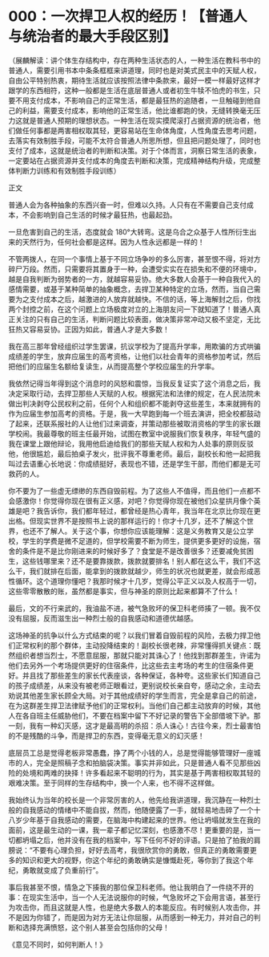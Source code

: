 # 000：一次捍卫人权的经历！【普通人与统治者的最大手段区别】

（展麟解读：讲个体生存结构中，存在两种生活状态的人，一种生活在教科书中的普通人，需要引用书本中条条框框来讲道理，同时也是对美式民主中的天赋人权，自由公平特别热衷，期待生活就应该按照法律中条款来，最好一模一样最好这样才跟学的东西相符，这种一般都是生活在底层普通人或者初生牛犊不怕虎的书生，只要不用支付成本，不影响自己的正常生活，都是最狂热的追随者，一旦触碰到他自己的利益，需要支付成本，影响他的正常生活，他比谁都跑的快，无缝转换毫无压力这就是普通人预期的理想状态。一种生活在现实摸爬滚打占据资源的统治者，他们做任何事都是两害相权取其轻，更容易站在生命体角度，人性角度去思考问题，去落实有效制胜手段，可能不太符合普通人所思所想，但且把问题处理了，同时也支付了成本，这就是统治者的判断和决策。对于个体而言，洞察日常生活的表象，一定要站在占据资源并支付成本的角度去判断和决策，完成精神结构升级，完成整体判断力训练和有效制胜手段训练）

正文

普通人会为各种抽象的东西兴奋一时，但难以久持。人只有在不需要自己支付成本，不会影响到自己生活的时候才最狂热，也最起劲。

一旦危害到自己的生活，态度就会 180°大转弯。这是乌合之众基于人性所衍生出来的天然行为，任何社会都是这样。因为人性永远都是一样的！

不管两拨人，在同一个事情上基于不同立场争吵的多么厉害，甚至恨不得，将对方碎尸万段。然而，只需要将其置身于一种，会遭受实实在在损失和不便的环境中，越是自我判断为弱势者的一方，就越容易妥协。绝大多数人会基于一种自我代入的感情需要，或基于某种简单的抽象概念，去捍卫某种特定的立场，然而，当自己需要为之支付成本之后，越激进的人放弃就越快。不信的话，等上海解封之后，你找两个封控之前，在这个问题上立场极度对立的上海朋友问一下就知道了！普通人真正关注的只有自己的生活，判断问题比较表面，做决策非常冲动又极不坚定，无比狂热又容易妥协。正因为如此，普通人才是大多数！

我在高三那年曾经组织过学生罢课，抗议学校为了提高升学率，用欺骗的方式哄骗成绩差的学生，放弃应届生的高考资格，让他们以社会青年的资格参加考试，然后把他们的应届生名额给复读生，从而提高整个学校应届生的升学率。

我依然记得当年得到这个消息时的风怒和震惊，当我反复证实了这个消息之后，我决定采取行动，去捍卫那些人天赋的人权。根据宪法和法律的规定，在人民法院未做出判决剥夺公民权利之前，任何个人和组织都不能剥夺这些差生，本来就拥有的作为应届生参加高考的资格。于是，我一大早跑到每一个班去演讲，把全校都鼓动了起来，还联系报社的人让他们过来调查，并策动那些被取消资格的学生的家长跟学校闹。我最尊敬的班主任最开始，试图在教室中说服我们恢复秩序，年轻气盛的我在课堂上跟他辩论，我用他启迪给我们的那些天赋人权和为人处事的原则反驳他，他很尴尬，最后拍桌子发火，批评我不尊重老师。最后，副校长和他一起把我叫过去语重心长地说：你成绩挺好，表现也不错，还是学生干部，而他们都是无可救药的人。

你不要为了一些虚无缥缈的东西自毁前程。为了这些人不值得，而且他们一点都不会感激你！你觉得你现在很有正义感，对吧？你觉得你现在被他们众星拱月像个英雄是吧？我告诉你，我们都年轻过，都曾经是热心青年，我当年在北京比你现在更出格。但现实世界不是按照书上说的那样运行的！你才十几岁，还不了解这个世界，也还不了解人。关于这个事，你想你应该能理解：这是义务教育又是公立学校，学生的学费是微不足道的，但学校需要不断为师生，提供更多更好的设施，宿舍的条件是不是比你刚进来的时候好多了？食堂是不是改善很多？还要减免贫困生，这些钱哪里来？还不是要靠拨款，拨款就要排名！别人都在这么干，我们不这么干，我们就排在后面，能拿到的拨款就越少，师生的状况也就更差，就会形成恶性循环。这个道理你懂吧？我那时候才十几岁，觉得公平正义以及人权高于一切，这些零零散散的账，虽然都是事实，但与神圣的原则比起来都算不了什么！

最后，文的不行来武的，我油盐不进，被气急败坏的保卫科老师揍了一顿。我不仅没有屈服，反而滋生出一种烈士般的自我感动和道德优越感。

这场神圣的抗争以什么方式结束的呢？以我们冒着自毁前程的风险，去极力捍卫他们正常权利的那个群体，主动投降结束的！副校长很老辣，非常懂得抓关键点：既然组织者想当烈士，不愿意屈服，那就只能对其诛心了！他找到那群差生，许诺为他们去另外一个考场提供更好的住宿条件，比这些去主考场的考生的住宿条件更好。并且找了那些差生的家长代表座谈，各种保证，各种夸。这些家长们知道自己的孩子成绩差，从来没有被老师正眼看过，更别说校长亲自夸，感动之余，主动去劝说其他差生家长顾全大局。对于其他成绩好的学生而言，完全是拿自己的前途，在为这群差生捍卫法律赋予他们的正常权利。当他们自己都主动放弃的时候，其他人在各自班主任威胁他们，不要在档案中留下不好记录的警告下全部借坡下驴。那一刻，我有一种幻灭感，这才是最高明的杀招：杀人诛心！古往今来，烈士最害怕的不是残酷的斗争，而是捍卫的东西，变得毫无意义的幻灭感！

底层员工总是觉得老板非常愚蠢，挣了两个小钱的人，总是觉得能够管理好一座城市的人，完全是照稿子念和拍脑袋决策。事实并非如此，只是普通人看不见那些凶险的处境和两难的抉择！许多看起来不聪明的行为，其实是基于两害相权取其轻的艰难决策。至于同样的生存结构中，换一个人来，也不得不这样做。

我始终认为当年的校长是一个非常厉害的人，他先给我讲道理，我沉静在一种烈士般的自我感动的情绪中不能自拔，然而，他随便露了一手，就轻易地击碎了一个十八岁少年基于自我感动的需要，在脑海中构建起来的世界。他让坍塌就发生在我的面前，这是最生动的一课，我一辈子都记忆深刻，也感激不尽！更重要的是，当一切都坍塌之后，他并没有在我的档案中，写下任何不好的评语。只是拍了拍我的肩膀说：“不要有心理负担，好好去高考，我很欣赏你的勇敢，但真正的勇敢需要更多的知识和更大的视野，你这个年纪的勇敢确实是慷慨赴死，等你到了我这个年纪，勇敢就变成了负重前行”。

事后我甚至不恨，情急之下揍我的那位保卫科老师。他让我明白了一件绕不开的事：在现实生活中，当一个人无法说服你的时候，气急败坏之下会用言语，甚至行为攻击你，而且这就是人性，也是绝大多数人的本能反应。有时候别人攻击你，并不是因为你错了，而是因为对方无法让你屈服，从而感到一种无力，并对自己的判断和选择充满愤怒，这个别人甚至会包括你的父母！

《意见不同时，如何判断人！》